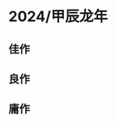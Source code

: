 # 2024/甲辰龙年

## 佳作
<YearBooks year="2024" type="good" />

## 良作
<YearBooks year="2024" type="medium" />

## 庸作
<YearBooks year="2024" type="bad" />